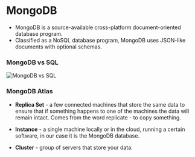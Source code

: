 # MongoDB

- MongoDB is a source-available cross-platform document-oriented database program.
- Classified as a NoSQL database program, MongoDB uses JSON-like documents with optional schemas.

### MongoDB vs SQL

![MongoDB vs SQL](https://4.bp.blogspot.com/-edz2_QrFvCE/UnzBhKZE3FI/AAAAAAAAAEs/bTEsqnZFTXw/s1600/SQL-MongoDB+Correspondence.PNG)

### MongoDB Atlas

- **Replica Set** - a few connected machines that store the same data to ensure that if something happens to one of the machines the data will remain intact. Comes from the word replicate - to copy something.

- **Instance** - a single machine locally or in the cloud, running a certain software, in our case it is the MongoDB database.

- **Cluster** - group of servers that store your data.

